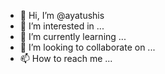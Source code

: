- 👋 Hi, I’m @ayatushis
- 👀 I’m interested in ...
- 🌱 I’m currently learning ...
- 💞️ I’m looking to collaborate on ...
- 📫 How to reach me ...

<!---
ayatushis/ayatushis is a ✨ special ✨ repository because its `README.md` (this file) appears on your GitHub profile.
You can click the Preview link to take a look at your changes.
--->
